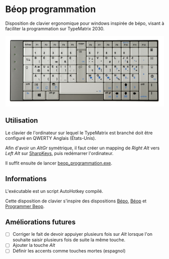 # Béop programmation
Disposition de clavier ergonomique pour windows inspirée de bépo, visant à faciliter la programmation sur TypeMatrix 2030.

![image de la disposition sur TypeMatrix](images/beop_programmation_layout_small.png)



## Utilisation
Le clavier de l'ordinateur sur lequel le TypeMatrix est branché doit être configuré en QWERTY Anglais (États-Unis).

Afin d'avoir un *AltGr* symétrique, il faut créer un mapping de *Right Alt* vers *Left Alt* sur [SharpKeys](https://www.randyrants.com/category/sharpkeys/), puis redémarrer l'ordinateur.

Il suffit ensuite de lancer [beop_programmation.exe](https://github.com/tim99oth99e/beop-programmation-windows/blob/master/beop_programmation.exe).

## Informations

L'exécutable est un script AutoHotkey compilé.

Cette disposition de clavier s'inspire des dispositions [Bépo](http://bepo.fr), [Béop](http://beop.free.fr) et [Programmer Beop](https://linuxfr.org/users/luxcem/journaux/programmer-beop).


## Améliorations futures
- [ ] Corriger le fait de devoir appuiyer plusieurs fois sur *Alt* lorsque l'on souhaite saisir plusieurs fois de suite la même touche.
- [ ] Ajouter la touche *Alt*
- [ ] Définir les accents comme touches mortes (espagnol)
